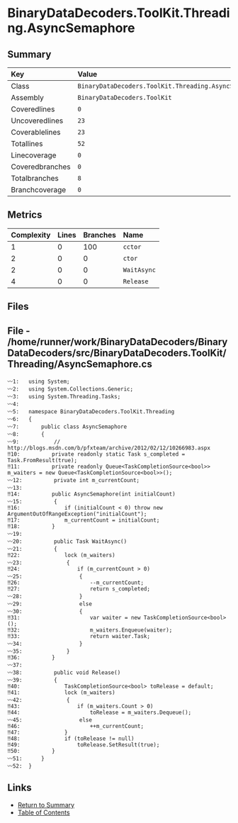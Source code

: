 ﻿# BinaryDataDecoders.ToolKit.Threading.AsyncSemaphore

## Summary

| Key             | Value                                                 |
| :-------------- | :---------------------------------------------------- |
| Class           | `BinaryDataDecoders.ToolKit.Threading.AsyncSemaphore` |
| Assembly        | `BinaryDataDecoders.ToolKit`                          |
| Coveredlines    | `0`                                                   |
| Uncoveredlines  | `23`                                                  |
| Coverablelines  | `23`                                                  |
| Totallines      | `52`                                                  |
| Linecoverage    | `0`                                                   |
| Coveredbranches | `0`                                                   |
| Totalbranches   | `8`                                                   |
| Branchcoverage  | `0`                                                   |

## Metrics

| Complexity | Lines | Branches | Name        |
| :--------- | :---- | :------- | :---------- |
| 1          | 0     | 100      | `cctor`     |
| 2          | 0     | 0        | `ctor`      |
| 2          | 0     | 0        | `WaitAsync` |
| 4          | 0     | 0        | `Release`   |

## Files

## File - /home/runner/work/BinaryDataDecoders/BinaryDataDecoders/src/BinaryDataDecoders.ToolKit/Threading/AsyncSemaphore.cs

```CSharp
〰1:   using System;
〰2:   using System.Collections.Generic;
〰3:   using System.Threading.Tasks;
〰4:   
〰5:   namespace BinaryDataDecoders.ToolKit.Threading
〰6:   {
〰7:       public class AsyncSemaphore
〰8:       {
〰9:           // http://blogs.msdn.com/b/pfxteam/archive/2012/02/12/10266983.aspx
‼10:          private readonly static Task s_completed = Task.FromResult(true);
‼11:          private readonly Queue<TaskCompletionSource<bool>> m_waiters = new Queue<TaskCompletionSource<bool>>();
〰12:          private int m_currentCount;
〰13:  
‼14:          public AsyncSemaphore(int initialCount)
〰15:          {
‼16:              if (initialCount < 0) throw new ArgumentOutOfRangeException("initialCount");
‼17:              m_currentCount = initialCount;
‼18:          }
〰19:  
〰20:          public Task WaitAsync()
〰21:          {
‼22:              lock (m_waiters)
〰23:              {
‼24:                  if (m_currentCount > 0)
〰25:                  {
‼26:                      --m_currentCount;
‼27:                      return s_completed;
〰28:                  }
〰29:                  else
〰30:                  {
‼31:                      var waiter = new TaskCompletionSource<bool>();
‼32:                      m_waiters.Enqueue(waiter);
‼33:                      return waiter.Task;
〰34:                  }
〰35:              }
‼36:          }
〰37:  
〰38:          public void Release()
〰39:          {
‼40:              TaskCompletionSource<bool> toRelease = default;
‼41:              lock (m_waiters)
〰42:              {
‼43:                  if (m_waiters.Count > 0)
‼44:                      toRelease = m_waiters.Dequeue();
〰45:                  else
‼46:                      ++m_currentCount;
‼47:              }
‼48:              if (toRelease != null)
‼49:                  toRelease.SetResult(true);
‼50:          }
〰51:      }
〰52:  }
```

## Links

* [Return to Summary](Summary.md)
* [Table of Contents](../TOC.md)

